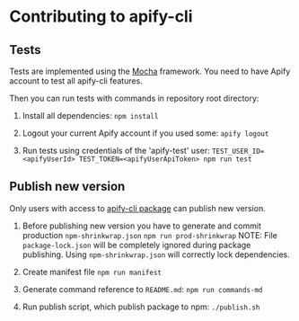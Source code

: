 # Contributing to apify-cli

## Tests

Tests are implemented using the [Mocha](https://mochajs.org/) framework.
You need to have Apify account to test all apify-cli features.

Then you can run tests with commands in repository root directory:

1. Install all dependencies:
`npm install`

2. Logout your current Apify account if you used some:
`apify logout`

3. Run tests using credentials of the 'apify-test' user:
`TEST_USER_ID=<apifyUserId> TEST_TOKEN=<apifyUserApiToken> npm run test`

## Publish new version

Only users with access to [apify-cli package](https://www.npmjs.com/package/apify-cli) can publish new version.

1. Before publishing new version you have to generate and commit production `npm-shrinkwrap.json`
`npm run prod-shrinkwrap`
NOTE: File `package-lock.json` will be completely ignored during package publishing. Using `npm-shrinkwrap.json` will correctly lock dependencies.

2. Create manifest file `npm run manifest`

3. Generate command reference to `README.md`:
`npm run commands-md`

4. Run publish script, which publish package to npm:
`./publish.sh`
